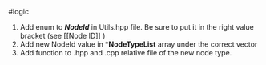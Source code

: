 #logic 

1) Add enum to ***NodeId*** in Utils.hpp file. Be sure to put it in the right value bracket (see [[Node ID]] )
2) Add new NodeId value in ***NodeTypeList** array under the correct vector
3) Add function to .hpp and .cpp relative file of the new node type.